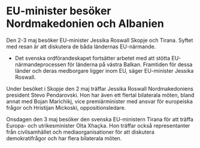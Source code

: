 # EU-minister besöker Nordmakedonien och Albanien

Den 2-3 maj besöker EU-minister Jessika Roswall Skopje och Tirana. Syftet med resan är att diskutera de båda ländernas EU-närmande.

- Det svenska ordförandeskapet fortsätter arbetet med att stötta EU-närmandeprocessen för länderna på västra Balkan. Framtiden för dessa länder och deras medborgare ligger inom EU, säger EU-minister Jessika Roswall.

Under besöket i Skopje den 2 maj träffar Jessika Roswall Nordmakedoniens president Stevo Pendarovski. Hon har även ett flertal bilaterala möten, bland annat med Bojan Marichikj, vice premiärminister med ansvar för europeiska frågor och Hristijan Mickoski, oppositionsledare.

Onsdagen den 3 maj besöker den svenska EU-ministern Tirana för att träffa Europa- och utrikesminister Olta Xhaçka. Hon träffar också representanter från civilsamhället och mediaorganisationer för att diskutera demokratifrågor och har flera bilaterala möten.
